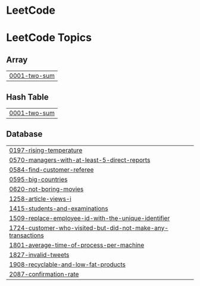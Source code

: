 # LeetCode
<!---LeetCode Topics Start-->
# LeetCode Topics
## Array
|  |
| ------- |
| [0001-two-sum](https://github.com/HyunbeenLim/LeetCode/tree/master/0001-two-sum) |
## Hash Table
|  |
| ------- |
| [0001-two-sum](https://github.com/HyunbeenLim/LeetCode/tree/master/0001-two-sum) |
## Database
|  |
| ------- |
| [0197-rising-temperature](https://github.com/HyunbeenLim/LeetCode/tree/master/0197-rising-temperature) |
| [0570-managers-with-at-least-5-direct-reports](https://github.com/HyunbeenLim/LeetCode/tree/master/0570-managers-with-at-least-5-direct-reports) |
| [0584-find-customer-referee](https://github.com/HyunbeenLim/LeetCode/tree/master/0584-find-customer-referee) |
| [0595-big-countries](https://github.com/HyunbeenLim/LeetCode/tree/master/0595-big-countries) |
| [0620-not-boring-movies](https://github.com/HyunbeenLim/LeetCode/tree/master/0620-not-boring-movies) |
| [1258-article-views-i](https://github.com/HyunbeenLim/LeetCode/tree/master/1258-article-views-i) |
| [1415-students-and-examinations](https://github.com/HyunbeenLim/LeetCode/tree/master/1415-students-and-examinations) |
| [1509-replace-employee-id-with-the-unique-identifier](https://github.com/HyunbeenLim/LeetCode/tree/master/1509-replace-employee-id-with-the-unique-identifier) |
| [1724-customer-who-visited-but-did-not-make-any-transactions](https://github.com/HyunbeenLim/LeetCode/tree/master/1724-customer-who-visited-but-did-not-make-any-transactions) |
| [1801-average-time-of-process-per-machine](https://github.com/HyunbeenLim/LeetCode/tree/master/1801-average-time-of-process-per-machine) |
| [1827-invalid-tweets](https://github.com/HyunbeenLim/LeetCode/tree/master/1827-invalid-tweets) |
| [1908-recyclable-and-low-fat-products](https://github.com/HyunbeenLim/LeetCode/tree/master/1908-recyclable-and-low-fat-products) |
| [2087-confirmation-rate](https://github.com/HyunbeenLim/LeetCode/tree/master/2087-confirmation-rate) |
<!---LeetCode Topics End-->